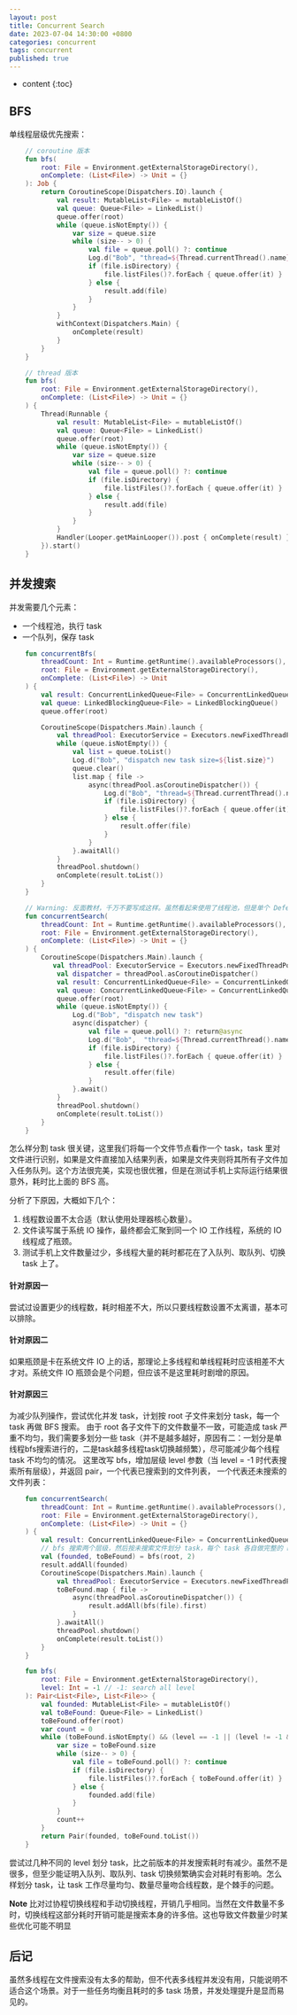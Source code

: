 ```yaml
---
layout: post
title: Concurrent Search
date: 2023-07-04 14:30:00 +0800
categories: concurrent
tags: concurrent
published: true
---
```


* content
{:toc}

## BFS

单线程层级优先搜索：

```kotlin
    // coroutine 版本
    fun bfs(
        root: File = Environment.getExternalStorageDirectory(),
        onComplete: (List<File>) -> Unit = {}
    ): Job {
        return CoroutineScope(Dispatchers.IO).launch {
            val result: MutableList<File> = mutableListOf()
            val queue: Queue<File> = LinkedList()
            queue.offer(root)
            while (queue.isNotEmpty()) {
                var size = queue.size
                while (size-- > 0) {
                    val file = queue.poll() ?: continue
                    Log.d("Bob", "thread=${Thread.currentThread().name} file=${file}")
                    if (file.isDirectory) {
                        file.listFiles()?.forEach { queue.offer(it) }
                    } else {
                        result.add(file)
                    }
                }
            }
            withContext(Dispatchers.Main) {
                onComplete(result)
            }
        }
    }
```

```kotlin
    // thread 版本
    fun bfs(
        root: File = Environment.getExternalStorageDirectory(),
        onComplete: (List<File>) -> Unit = {}
    ) {
        Thread(Runnable {
            val result: MutableList<File> = mutableListOf()
            val queue: Queue<File> = LinkedList()
            queue.offer(root)
            while (queue.isNotEmpty()) {
                var size = queue.size
                while (size-- > 0) {
                    val file = queue.poll() ?: continue
                    if (file.isDirectory) {
                        file.listFiles()?.forEach { queue.offer(it) }
                    } else {
                        result.add(file)
                    }
                }
            }
            Handler(Looper.getMainLooper()).post { onComplete(result) }
        }).start()
    }
```

## 并发搜索

并发需要几个元素：

* 一个线程池，执行 task
* 一个队列，保存 task

```kotlin       
    fun concurrentBfs(
        threadCount: Int = Runtime.getRuntime().availableProcessors(),
        root: File = Environment.getExternalStorageDirectory(),
        onComplete: (List<File>) -> Unit
    ) {
        val result: ConcurrentLinkedQueue<File> = ConcurrentLinkedQueue()
        val queue: LinkedBlockingQueue<File> = LinkedBlockingQueue()
        queue.offer(root)

        CoroutineScope(Dispatchers.Main).launch {
            val threadPool: ExecutorService = Executors.newFixedThreadPool(threadCount)
            while (queue.isNotEmpty()) {
                val list = queue.toList()
                Log.d("Bob", "dispatch new task size=${list.size}")
                queue.clear()
                list.map { file ->
                    async(threadPool.asCoroutineDispatcher()) {
                        Log.d("Bob", "thread=${Thread.currentThread().name} file=${file}")
                        if (file.isDirectory) {
                            file.listFiles()?.forEach { queue.offer(it) }
                        } else {
                            result.offer(file)
                        }
                    }
                }.awaitAll()
            }
            threadPool.shutdown()
            onComplete(result.toList())
        }
    }
```

```kotlin
    // Warning: 反面教材，千万不要写成这样。虽然看起来使用了线程池，但是单个 Deferred await 阻塞了 task 分配，导致同一时间只有一个 task 在运行（每次随机运行在某个线程上）
    fun concurrentSearch(
        threadCount: Int = Runtime.getRuntime().availableProcessors(),
        root: File = Environment.getExternalStorageDirectory(),
        onComplete: (List<File>) -> Unit = {}
    ) {
        CoroutineScope(Dispatchers.Main).launch {
           val threadPool: ExecutorService = Executors.newFixedThreadPool(threadCount)
            val dispatcher = threadPool.asCoroutineDispatcher()
            val result: ConcurrentLinkedQueue<File> = ConcurrentLinkedQueue()
            val queue: ConcurrentLinkedQueue<File> = ConcurrentLinkedQueue()
            queue.offer(root)
            while (queue.isNotEmpty()) {
                Log.d("Bob", "dispatch new task")
                async(dispatcher) {
                    val file = queue.poll() ?: return@async
                    Log.d("Bob",  "thread=${Thread.currentThread().name} file=${file}")
                    if (file.isDirectory) {
                        file.listFiles()?.forEach { queue.offer(it) }
                    } else {
                        result.offer(file)
                    }
                }.await()
            }
            threadPool.shutdown()
            onComplete(result.toList())
        }
    }
```

怎么样分割 task 很关键，这里我们将每一个文件节点看作一个 task，task 里对文件进行识别，如果是文件直接加入结果列表，如果是文件夹则将其所有子文件加入任务队列。这个方法很完美，实现也很优雅，但是在测试手机上实际运行结果很意外，耗时比上面的 BFS 高。

分析了下原因，大概如下几个：
1. 线程数设置不太合适（默认使用处理器核心数量）。
2. 文件读写属于系统 IO 操作，最终都会汇聚到同一个 IO 工作线程，系统的 IO 线程成了瓶颈。
3. 测试手机上文件数量过少，多线程大量的耗时都花在了入队列、取队列、切换 task 上了。

#### 针对原因一

尝试过设置更少的线程数，耗时相差不大，所以只要线程数设置不太离谱，基本可以排除。

#### 针对原因二

如果瓶颈是卡在系统文件 IO 上的话，那理论上多线程和单线程耗时应该相差不大才对。系统文件 IO 瓶颈会是个问题，但应该不是这里耗时剧增的原因。

#### 针对原因三

为减少队列操作，尝试优化并发 task，计划按 root 子文件来划分 task，每一个 task 再做 BFS 搜索。
由于 root 各子文件下的文件数量不一致，可能造成 task 严重不均匀，我们需要多划分一些 task（并不是越多越好，原因有二：一划分是单线程bfs搜索进行的，二是task越多线程task切换越频繁），尽可能减少每个线程 task 不均匀的情况。
这里改写 bfs，增加层级 level 参数（当 level = -1 时代表搜索所有层级），并返回 pair，一个代表已搜索到的文件列表，
一个代表还未搜索的文件列表：

```kotlin
    fun concurrentSearch(
        threadCount: Int = Runtime.getRuntime().availableProcessors(),
        root: File = Environment.getExternalStorageDirectory(),
        onComplete: (List<File>) -> Unit = {}
    ) {
        val result: ConcurrentLinkedQueue<File> = ConcurrentLinkedQueue()
        // bfs 搜索两个层级，然后按未搜索文件划分 task，每个 task 各自做完整的 bfs 搜索
        val (founded, toBeFound) = bfs(root, 2)
        result.addAll(founded)
        CoroutineScope(Dispatchers.Main).launch {
            val threadPool: ExecutorService = Executors.newFixedThreadPool(threadCount)
            toBeFound.map { file ->
                async(threadPool.asCoroutineDispatcher()) {
                    result.addAll(bfs(file).first)
                }
            }.awaitAll()
            threadPool.shutdown()
            onComplete(result.toList())
        }
    }

    fun bfs(
        root: File = Environment.getExternalStorageDirectory(),
        level: Int = -1 // -1: search all level
    ): Pair<List<File>, List<File>> {
        val founded: MutableList<File> = mutableListOf()
        val toBeFound: Queue<File> = LinkedList()
        toBeFound.offer(root)
        var count = 0
        while (toBeFound.isNotEmpty() && (level == -1 || (level != -1 && count < level))) {
            var size = toBeFound.size
            while (size-- > 0) {
                val file = toBeFound.poll() ?: continue
                if (file.isDirectory) {
                    file.listFiles()?.forEach { toBeFound.offer(it) }
                } else {
                    founded.add(file)
                }
            }
            count++
        }
        return Pair(founded, toBeFound.toList())
    }
```

尝试过几种不同的 level 划分 task，比之前版本的并发搜索耗时有减少。虽然不是很多，但至少能证明入队列、取队列、task 切换频繁确实会对耗时有影响。怎么样划分 task，让 task 工作尽量均匀、数量尽量吻合线程数，是个棘手的问题。

**Note** 比对过协程切换线程和手动切换线程，开销几乎相同。当然在文件数量不多时，切换线程这部分耗时开销可能是搜索本身的许多倍。这也导致文件数量少时某些优化可能不明显

## 后记

虽然多线程在文件搜索没有太多的帮助，但不代表多线程并发没有用，只能说明不适合这个场景。对于一些任务均衡且耗时的多 task 场景，并发处理提升是显而易见的。

<!-- https://stackoverflow.com/a/15194025 -->
